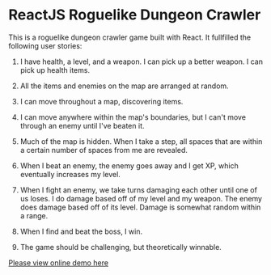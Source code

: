 # ReactJS Roguelike Dungeon Crawler

This is a roguelike dungeon crawler game built with React. It fullfilled the following user stories:

1. I have health, a level, and a weapon. I can pick up a better weapon. I can pick up health items.

2. All the items and enemies on the map are arranged at random.

3. I can move throughout a map, discovering items.

4. I can move anywhere within the map's boundaries, but I can't move through an enemy until I've beaten it.

5. Much of the map is hidden. When I take a step, all spaces that are within a certain number of spaces from me are revealed.

6. When I beat an enemy, the enemy goes away and I get XP, which eventually increases my level.

7. When I fight an enemy, we take turns damaging each other until one of us loses. I do damage based off of my level and my weapon. The enemy does damage based off of its level. Damage is somewhat random within a range.

8. When I find and beat the boss, I win.

9. The game should be challenging, but theoretically winnable.

[Please view online demo here](https://codepen.io/StefanieWang/pen/EXbyrr)
